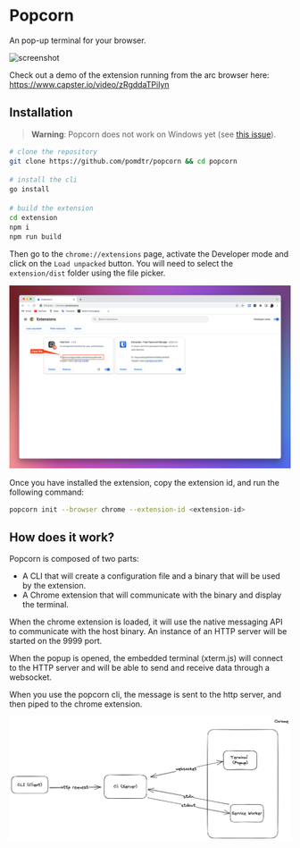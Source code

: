 # Popcorn

An pop-up terminal for your browser.

![screenshot](./static/screenshot.png)

Check out a demo of the extension running from the arc browser here: https://www.capster.io/video/zRgddaTPilyn

## Installation

> **Warning**: Popcorn does not work on Windows yet (see [this issue](https://github.com/creack/pty/issues/161)).

```bash
# clone the repository
git clone https://github.com/pomdtr/popcorn && cd popcorn

# install the cli
go install

# build the extension
cd extension
npm i
npm run build
```

Then go to the `chrome://extensions` page, activate the Developer mode and click on the `Load unpacked` button.
You will need to select the `extension/dist` folder using the file picker.

![Extension Page](./static/extensions.png)

Once you have installed the extension, copy the extension id, and run the following command:

```bash
popcorn init --browser chrome --extension-id <extension-id>
```

## How does it work?

Popcorn is composed of two parts:

- A CLI that will create a configuration file and a binary that will be used by the extension.
- A Chrome extension that will communicate with the binary and display the terminal.

When the chrome extension is loaded, it will use the native messaging API to communicate with the host binary.
An instance of an HTTP server will be started on the 9999 port.

When the popup is opened, the embedded terminal (xterm.js) will connect to the HTTP server and will be able to send and receive data through a websocket.

When you use the popcorn cli, the message is sent to the http server, and then piped to the chrome extension.

![popcorn architecture](./static/architecture.excalidraw.png)
